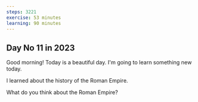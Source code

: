 ```yaml
---
steps: 3221
exercise: 53 minutes
learning: 90 minutes
---
```

## Day No 11 in 2023
Good morning! Today is a beautiful day.
I'm going to learn something new today.

I learned about the history of the Roman Empire.

What do you think about the Roman Empire?
